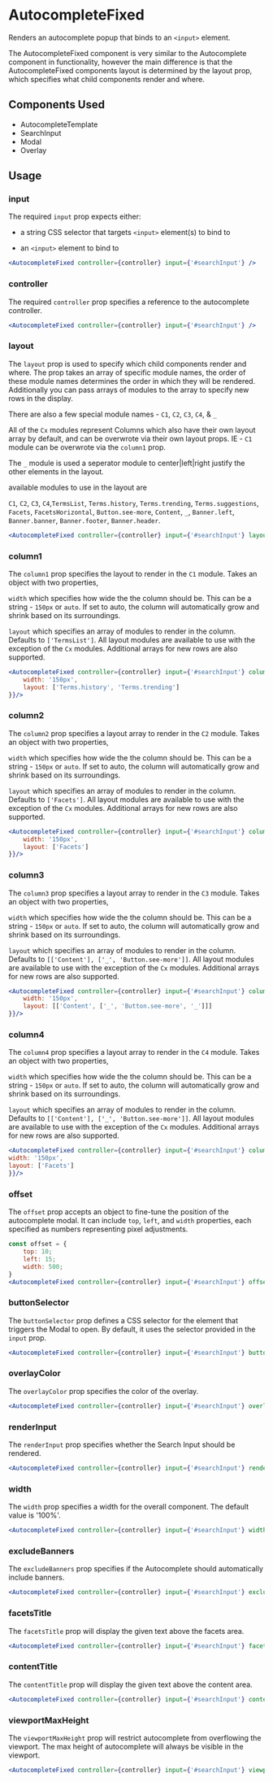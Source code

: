 # AutocompleteFixed

Renders an autocomplete popup that binds to an `<input>` element.

The AutocompleteFixed component is very similar to the Autocomplete component in functionality, however the main difference is that the AutocompleteFixed components layout is determined by the layout prop, which specifies what child components render and where.

## Components Used
- AutocompleteTemplate
- SearchInput
- Modal
- Overlay

## Usage

### input
The required `input` prop expects either:

- a string CSS selector that targets `<input>` element(s) to bind to

- an `<input>` element to bind to

```jsx
<AutocompleteFixed controller={controller} input={'#searchInput'} />
```

### controller
The required `controller` prop specifies a reference to the autocomplete controller.

```jsx
<AutocompleteFixed controller={controller} input={'#searchInput'} />
```

### layout
The `layout` prop is used to specify which child components render and where. The prop takes an array of specific module names, the order of these module names determines the order in which they will be rendered. Additionally you can pass arrays of modules to the array to specify new rows in the display.

There are also a few special module names - `C1`, `C2`, `C3`, `C4`, & `_` 

All of the `Cx` modules represent Columns which also have their own layout array by default, and can be overwrote via their own layout props. IE - `C1` module can be overwrote via the `column1` prop. 

The `_` module is used a seperator module to center|left|right justify the other elements in the layout.

available modules to use in the layout are 

`C1`, `C2`, `C3`, `C4`,`TermsList`, `Terms.history`, `Terms.trending`, `Terms.suggestions`, `Facets`, `FacetsHorizontal`, `Button.see-more`, `Content`, `_`, `Banner.left`, `Banner.banner`, `Banner.footer`, `Banner.header`.

```jsx
<AutocompleteFixed controller={controller} input={'#searchInput'} layout={[['C1','C2','C3']]}/>
```

### column1
The `column1` prop specifies the layout to render in the `C1` module. Takes an object with two properties, 

`width` which specifies how wide the the column should be. This can be a string - `150px` or `auto`. If set to auto, the column will automatically grow and shrink based on its surroundings. 

`layout` which specifies an array of modules to render in the column. Defaults to `['TermsList']`. All layout modules are available to use with the exception of the `Cx` modules. Additional arrays for new rows are also supported.

```jsx
<AutocompleteFixed controller={controller} input={'#searchInput'} column1={{
    width: '150px',
    layout: ['Terms.history', 'Terms.trending']
}}/>
```

### column2
The `column2` prop specifies a layout array to render in the `C2` module. Takes an object with two properties, 

`width` which specifies how wide the the column should be. This can be a string - `150px` or `auto`. If set to auto, the column will automatically grow and shrink based on its surroundings. 

`layout` which specifies an array of modules to render in the column. Defaults to `['Facets']`. All layout modules are available to use with the exception of the `Cx` modules. Additional arrays for new rows are also supported.

```jsx
<AutocompleteFixed controller={controller} input={'#searchInput'} column2={{
    width: '150px',
    layout: ['Facets']
}}/>
```

### column3
The `column3` prop specifies a layout array to render in the `C3` module. Takes an object with two properties, 

`width` which specifies how wide the the column should be. This can be a string - `150px` or `auto`. If set to auto, the column will automatically grow and shrink based on its surroundings. 

`layout` which specifies an array of modules to render in the column. Defaults to `[['Content'], ['_', 'Button.see-more']]`. All layout modules are available to use with the exception of the `Cx` modules. Additional arrays for new rows are also supported.

```jsx
<AutocompleteFixed controller={controller} input={'#searchInput'} column3={{
    width: '150px',
    layout: [['Content', ['_', 'Button.see-more', '_']]]
}}/>
```

### column4
The `column4` prop specifies a layout array to render in the `C4` module. Takes an object with two properties, 

`width` which specifies how wide the the column should be. This can be a string - `150px` or `auto`. If set to auto, the column will automatically grow and shrink based on its surroundings. 

`layout` which specifies an array of modules to render in the column. Defaults to `[['Content'], ['_', 'Button.see-more']]`. All layout modules are available to use with the exception of the `Cx` modules. Additional arrays for new rows are also supported.

```jsx
<AutocompleteFixed controller={controller} input={'#searchInput'} column4={{
width: '150px',
layout: ['Facets']
}}/>
```

### offset
The `offset` prop accepts an object to fine-tune the position of the autocomplete modal. It can include `top`, `left`, and `width` properties, each specified as numbers representing pixel adjustments.

```jsx
const offset = {
    top: 10;
	left: 15;
	width: 500;
}
<AutocompleteFixed controller={controller} input={'#searchInput'} offset={offset} />
```

### buttonSelector
The `buttonSelector` prop defines a CSS selector for the element that triggers the Modal to open. By default, it uses the selector provided in the `input` prop.

```jsx
<AutocompleteFixed controller={controller} input={'#searchInput'} buttonSelector={".openSearchButton"} />
```

### overlayColor
The `overlayColor` prop specifies the color of the overlay.

```jsx
<AutocompleteFixed controller={controller} input={'#searchInput'} overlayColor={'rgba(0,0,0,0.8)'} />
```

### renderInput
The `renderInput` prop specifies whether the Search Input should be rendered. 

```jsx
<AutocompleteFixed controller={controller} input={'#searchInput'} renderInput={false} />
```

### width
The `width` prop specifies a width for the overall component. The default value is '100%'.

```jsx
<AutocompleteFixed controller={controller} input={'#searchInput'} width="800px" />
```

### excludeBanners
The `excludeBanners` prop specifies if the Autocomplete should automatically include banners. 

```jsx
<AutocompleteFixed controller={controller} input={'#searchInput'} excludeBanners={true} />
```

### facetsTitle
The `facetsTitle` prop will display the given text above the facets area.

```jsx
<AutocompleteFixed controller={controller} input={'#searchInput'} facetsTitle={'Facets'} />
```

### contentTitle
The `contentTitle` prop will display the given text above the content area.

```jsx
<AutocompleteFixed controller={controller} input={'#searchInput'} contentTitle={'Search Results'} />
```

### viewportMaxHeight
The `viewportMaxHeight` prop will restrict autocomplete from overflowing the viewport. The max height of autocomplete will always be visible in the viewport. 

```jsx
<AutocompleteFixed controller={controller} input={'#searchInput'} viewportMaxHeight={true} />
```

